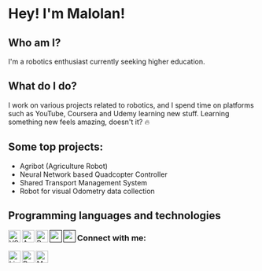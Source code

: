 # Hey! I'm Malolan!

## Who am I?

I'm a robotics enthusiast currently seeking higher education.

## What do I do?

I work on various projects related to robotics, and I spend time on platforms such as YouTube, Coursera and Udemy learning new stuff. Learning something new feels amazing, doesn't it? 🔥

## Some top projects:

- Agribot (Agriculture Robot)
- Neural Network based Quadcopter Controller
- Shared Transport Management System
- Robot for visual Odometry data collection

## Programming languages and technologies
<a href="https://code.visualstudio.com/">
	<img align="left" alt="VS Code" width="25px" src="https://simpleicons.org/icons/visualstudiocode.svg">
</a>
<a href="https://www.arduino.cc/">
	<img align="left" alt="Arduino" width="25px" src="https://simpleicons.org/icons/arduino.svg">
</a>
<a href="https://www.python.org/">
	<img align="left" alt="Python" width="25px" src="https://simpleicons.org/icons/python.svg">
</a>
<a href="">
	<img align="left" alt="" width="25px" src="">
</a>
<a href="">
	<img align="left" alt="" width="25px" src="">
</a>

### Connect with me:

<a href="https://www.linkedin.com/in/malolan-robotics/">
  <img align="left" alt="LinkedIn" width="25px" src="https://simpleicons.org/icons/linkedin.svg" />
</a>
<a href="https://www.reddit.com/user/N1ghtXDrag0n/">
  <img align="left" alt="Reddit" width="25px" src="https://simpleicons.org/icons/reddit.svg" />
</a>
<a href="mailto:malolan98@gmail.com">
  <img align="left" alt="Mail" width="25px" src="https://simpleicons.org/icons/gmail.svg" />
</a>